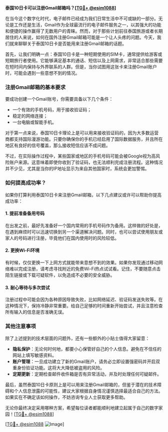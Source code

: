 **泰国10日卡可以注册Gmail邮箱吗？[[TG💪+ @esim1088](https://t.me/s/esim1088)]**

在当今这个数字化时代，电子邮件已经成为我们日常生活中不可或缺的一部分。无论是工作还是生活，Gmail作为全球最流行的电子邮件服务之一，以其强大的功能和便捷的操作赢得了无数用户的青睐。然而，对于那些计划前往泰国旅游或者长期居住的人来说，如何在国外注册Gmail邮箱可能是一个让人头疼的问题。今天，我们就来聊聊关于泰国10日卡是否能用来注册Gmail邮箱的话题。

首先，让我们明确一点：泰国10日卡是一种短期使用的SIM卡，通常提供给游客或短期旅行者使用。它能够满足基本的通话、短信以及上网需求，非常适合那些需要在短时间内保持与外界联系的人群。但是，当你试图用这张卡来注册Gmail账户时，可能会遇到一些意想不到的情况。

### 注册Gmail邮箱的基本要求

要成功创建一个Gmail账号，你需要具备以下几个条件：
- 一个有效的手机号码，用于接收验证码；
- 稳定的网络连接；
- 一台电脑或智能手机。

对于第一点来说，泰国10日卡理论上是可以用来接收验证码的，因为大多数运营商都支持国际漫游功能。只要你确保你的手机已经启用了国际数据服务，并且所在地区有良好的信号覆盖，那么接收短信应该不成问题。

不过，在实际操作过程中，某些国家或地区的手机号码可能会被Google视为高风险账户来源。这意味着即使你收到了验证码，也无法顺利完成注册流程。这种情况并不少见，尤其是当你的IP地址显示为来自其他国家时，系统会更加警惕。

### 如何提高成功率？

如果你打算利用泰国10日卡来注册Gmail邮箱，以下几点建议或许可以帮助你提高成功率：

#### 1. 提前准备备用号码
在出发之前，最好先准备好一个国内常用的手机号码作为备用。这样做的好处是，在遇到麻烦时可以迅速切换到另一个渠道解决问题。同时，也可以尝试使用朋友或家人的号码进行注册，毕竟他们在国内使用时的风险较低。

#### 2. 更换Wi-Fi环境
有时候，仅仅更换一下上网方式就能带来意想不到的效果。如果你发现通过移动网络难以完成注册，请考虑寻找附近的免费Wi-Fi热点试试看。记住，不要随意点击陌生链接或下载可疑软件，以免造成不必要的安全威胁。

#### 3. 耐心等待与多次尝试
注册过程中可能会因为各种原因导致失败，比如网络延迟、验证码发送失败等。在这种情况下，保持冷静非常重要。给自己足够的时间重新开始尝试，并且注意检查所有输入的信息是否准确无误。

### 其他注意事项

除了上述提到的技术层面的问题外，还有一些额外的小贴士值得大家留意：

- **隐私保护**：无论何时何地，都要小心保管好自己的个人信息。避免在不信任的网站上填写敏感资料。
- **账户管理**：一旦成功建立了新的Gmail账户，请务必立即设置强密码并开启双重身份验证功能。这将大大降低被盗用的风险。
- **定期更新**：定期检查邮件收件箱是否有异常活动，并及时处理任何可疑邮件。

最后，虽然泰国10日卡原则上是可以用来注册Gmail邮箱的，但鉴于潜在的技术障碍和个人信息泄露的可能性，建议大家根据自身情况谨慎选择最适合自己的方法。如果实在不确定该如何操作，不妨咨询专业人士获取更多帮助。

无论你最终决定采用哪种方案，希望每位读者都能顺利地建立起属于自己的数字家园！[[TG💪+ @esim1088](https://t.me/s/esim1088)]

[[TG💪+ @esim1088](https://t.me/s/esim1088) ![Image](https://i.postimg.cc/4NQfJmqS/Snipaste-2025-05-13-00-14-12.png)]